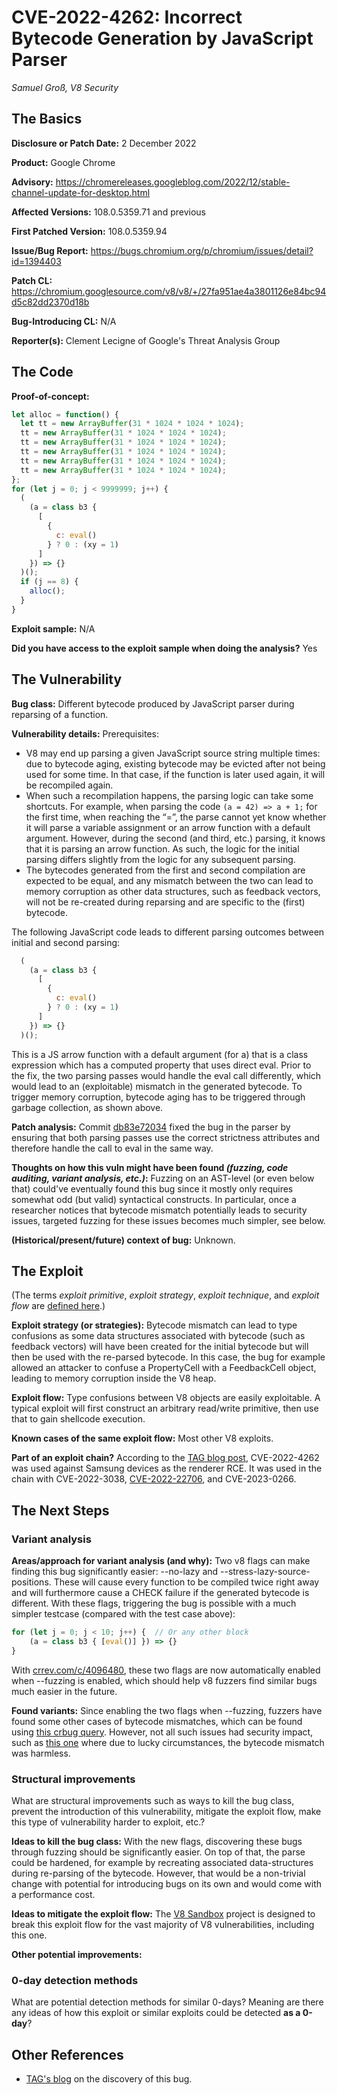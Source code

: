 # CVE-2022-4262: Incorrect Bytecode Generation by JavaScript Parser
*Samuel Groß, V8 Security*

## The Basics

**Disclosure or Patch Date:** 2 December 2022

**Product:** Google Chrome

**Advisory:** https://chromereleases.googleblog.com/2022/12/stable-channel-update-for-desktop.html

**Affected Versions:** 108.0.5359.71 and previous

**First Patched Version:** 108.0.5359.94

**Issue/Bug Report:** https://bugs.chromium.org/p/chromium/issues/detail?id=1394403

**Patch CL:** https://chromium.googlesource.com/v8/v8/+/27fa951ae4a3801126e84bc94d5c82dd2370d18b

**Bug-Introducing CL:** N/A

**Reporter(s):** Clement Lecigne of Google's Threat Analysis Group

## The Code

**Proof-of-concept:**
```javascript
let alloc = function() {
  let tt = new ArrayBuffer(31 * 1024 * 1024 * 1024);
  tt = new ArrayBuffer(31 * 1024 * 1024 * 1024);
  tt = new ArrayBuffer(31 * 1024 * 1024 * 1024);
  tt = new ArrayBuffer(31 * 1024 * 1024 * 1024);
  tt = new ArrayBuffer(31 * 1024 * 1024 * 1024);
  tt = new ArrayBuffer(31 * 1024 * 1024 * 1024);
};
for (let j = 0; j < 9999999; j++) {
  (
    (a = class b3 {
      [
        {
          c: eval()
        } ? 0 : (xy = 1)
      ]
    }) => {}
  )();
  if (j == 8) {
    alloc();
  }
}


```

**Exploit sample:**
N/A

**Did you have access to the exploit sample when doing the analysis?**
Yes

## The Vulnerability

**Bug class:**
Different bytecode produced by JavaScript parser during reparsing of a function.

**Vulnerability details:**
Prerequisites:

* V8 may end up parsing a given JavaScript source string multiple times: due to bytecode aging, existing bytecode may be evicted after not being used for some time. In that case, if the function is later used again, it will be recompiled again.
* When such a recompilation happens, the parsing logic can take some shortcuts. For example, when parsing the code `(a = 42) => a + 1;` for the first time, when reaching the “=”, the parse cannot yet know whether it will parse a variable assignment or an arrow function with a default argument. However, during the second (and third, etc.) parsing, it knows that it is parsing an arrow function. As such, the logic for the initial parsing differs slightly from the logic for any subsequent parsing.
* The bytecodes generated from the first and second compilation are expected to be equal, and any mismatch between the two can lead to memory corruption as other data structures, such as feedback vectors, will not be re-created during reparsing and are specific to the (first) bytecode.

The following JavaScript code leads to different parsing outcomes between initial and second parsing:
```javascript
​​  (
    (a = class b3 {
      [
        {
          c: eval()
        } ? 0 : (xy = 1)
      ]
    }) => {}
  )();
```

This is a JS arrow function with a default argument (for a) that is a class expression which has a computed property that uses direct eval. Prior to the fix, the two parsing passes would handle the eval call differently, which would lead to an (exploitable) mismatch in the generated bytecode. To trigger memory corruption, bytecode aging has to be triggered through garbage collection, as shown above.

**Patch analysis:**
Commit [db83e72034](https://chromium.googlesource.com/v8/v8/+/db83e72034c0d431ff2f73e3c4ae3130c0f3e4e1) fixed the bug in the parser by ensuring that both parsing passes use the correct strictness attributes and therefore handle the call to eval in the same way.

**Thoughts on how this vuln might have been found _(fuzzing, code auditing, variant analysis, etc.)_:**
Fuzzing on an AST-level (or even below that) could've eventually found this bug since it mostly only requires somewhat odd (but valid) syntactical constructs. In particular, once a researcher notices that bytecode mismatch potentially leads to security issues, targeted fuzzing for these issues becomes much simpler, see below.

**(Historical/present/future) context of bug:**
Unknown.

## The Exploit

(The terms *exploit primitive*, *exploit strategy*, *exploit technique*, and *exploit flow* are [defined here](https://googleprojectzero.blogspot.com/2020/06/a-survey-of-recent-ios-kernel-exploits.html).)

**Exploit strategy (or strategies):**
Bytecode mismatch can lead to type confusions as some data structures associated with bytecode (such as feedback vectors) will have been created for the initial bytecode but will then be used with the re-parsed bytecode. In this case, the bug for example allowed an attacker to confuse a PropertyCell with a FeedbackCell object, leading to memory corruption inside the V8 heap.

**Exploit flow:**
Type confusions between V8 objects are easily exploitable. A typical exploit will first construct an arbitrary read/write primitive, then use that to gain shellcode execution.

**Known cases of the same exploit flow:**
Most other V8 exploits.

**Part of an exploit chain?**
According to the [TAG blog post](https://blog.google/threat-analysis-group/spyware-vendors-use-0-days-and-n-days-against-popular-platforms/), CVE-2022-4262 was used against Samsung devices as the renderer RCE. It was used in the chain with CVE-2022-3038, [CVE-2022-22706](https://googleprojectzero.github.io/0days-in-the-wild//0day-RCAs/2021/CVE-2021-39793.html), and CVE-2023-0266.

## The Next Steps

### Variant analysis

**Areas/approach for variant analysis (and why):**
Two v8 flags can make finding this bug significantly easier: --no-lazy and --stress-lazy-source-positions. These will cause every function to be compiled twice right away and will furthermore cause a CHECK failure if the generated bytecode is different. With these flags, triggering the bug is possible with a much simpler testcase (compared with the test case above):

```javascript
for (let j = 0; j < 10; j++) {  // Or any other block
    (a = class b3 { [eval()] }) => {}
}
```

With [crrev.com/c/4096480](https://chromium-review.googlesource.com/c/v8/v8/+/4096480), these two flags are now automatically enabled when --fuzzing is enabled, which should help v8 fuzzers find similar bugs much easier in the future.

**Found variants:**
Since enabling the two flags when --fuzzing, fuzzers have found some other cases of bytecode mismatches, which can be found using [this crbug query](https://bugs.chromium.org/p/chromium/issues/list?q=%22Fatal%20error%20in%20Bytecode%20mismatch%22&can=1). However, not all such issues had security impact, such as [this one](https://bugs.chromium.org/p/chromium/issues/detail?id=1425616) where due to lucky circumstances, the bytecode mismatch was harmless.

### Structural improvements

What are structural improvements such as ways to kill the bug class, prevent the introduction of this vulnerability, mitigate the exploit flow, make this type of vulnerability harder to exploit, etc.?

**Ideas to kill the bug class:**
With the new flags, discovering these bugs through fuzzing should be significantly easier. On top of that, the parse could be hardened, for example by recreating associated data-structures during re-parsing of the bytecode. However, that would be a non-trivial change with potential for introducing bugs on its own and would come with a performance cost.

**Ideas to mitigate the exploit flow:**
The [V8 Sandbox](https://docs.google.com/document/d/1FM4fQmIhEqPG8uGp5o9A-mnPB5BOeScZYpkHjo0KKA8/edit?usp=sharing) project is designed to break this exploit flow for the vast majority of V8 vulnerabilities, including this one.

**Other potential improvements:**

### 0-day detection methods

What are potential detection methods for similar 0-days? Meaning are there any ideas of how this exploit or similar exploits could be detected **as a 0-day**?

## Other References
* [TAG's blog](https://blog.google/threat-analysis-group/spyware-vendors-use-0-days-and-n-days-against-popular-platforms/) on the discovery of this bug.
